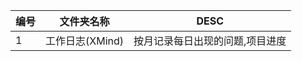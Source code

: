 |编号|   文件夹名称  |               DESC            |
|----|---------------|-------------------------------|
| 1  |工作日志(XMind)|按月记录每日出现的问题,项目进度|
